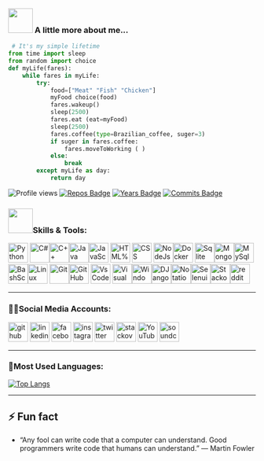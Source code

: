 ### <img src="https://media.giphy.com/media/VgCDAzcKvsR6OM0uWg/giphy.gif" width="50"> A little more about me...  
```python
 # It's my simple lifetime
from time import sleep
from random import choice
def myLife(fares):
    while fares in myLife:
        try:
            food=["Meat" "Fish" "Chicken"]
            myFood choice(food)
            fares.wakeup()
            sleep(2500)
            fares.eat (eat=myFood)
            sleep(2500)
            fares.coffee(type=Brazilian_coffee, suger=3)
            if suger in fares.coffee:
                fares.moveToWorking ( )
            else:
                break
        except myLife as day:
            return day
```
![Profile views](https://gpvc.arturio.dev/faresemad)
[![Repos Badge](https://badges.pufler.dev/repos/faresemad)](https://badges.pufler.dev)
[![Years Badge](https://badges.pufler.dev/years/faresemad)](https://badges.pufler.dev)
[![Commits Badge](https://badges.pufler.dev/commits/monthly/faresemad)](https://badges.pufler.dev) 
### <img src="https://media.giphy.com/media/WUlplcMpOCEmTGBtBW/giphy.gif" width="50">Skills & Tools:
<img src='https://img.icons8.com/color/2x/python.png' alt='Python' height='40'> <img src='https://img.icons8.com/?id=55251&size=2x&color=000000' alt='C#' height='40'><img src='https://img.icons8.com/?id=40669&size=2x&color=000000' alt='C++' height='40'><img src='https://img.icons8.com/?id=GPfHz0SM85FX&size=2x&color=000000' alt='Java' height='40'><img src='https://img.icons8.com/?id=tGvHBPJaKqEd&size=2x&color=000000' alt='JavaScript' height='40'>  <img src='https://img.icons8.com/color/2x/html-5--v2.png' alt='HTML%' height='40'>  <img src='https://img.icons8.com/?id=21278&size=2x&color=000000' alt='CSS' height='40'> <img src='https://img.icons8.com/?id=54087&size=2x&color=000000' alt='NodeJs' height='40'><img src='https://img.icons8.com/color/2x/docker.png' alt='Docker' height='40'>  <img src='https://img.icons8.com/?id=13406&size=2x&color=000000' alt='Sqlite' height='40'><img src='https://img.icons8.com/?id=74402&size=2x&color=000000' alt='MongoDb' height='40'><img src='https://img.icons8.com/?id=UFXRpPFebwa2&size=2x&color=000000' alt='MySql' height='40'> <img src='https://img.icons8.com/?id=19293&size=2x&color=000000' alt='BashScript' height='40'><img src='https://img.icons8.com/?id=101665&size=2x&color=000000' alt='Linux' height='40'> <img src='https://img.icons8.com/?id=20906&size=2x&color=000000' alt='Git' height='40'><img src='https://img.icons8.com/?id=fG5Tnj4ARIoI&size=2x&color=000000' alt='GitHub' height='40'>  <img src='https://img.icons8.com/?id=9OGIyU8hrxW5&size=2x&color=000000' alt='VsCode' height='40'> <img src='https://img.icons8.com/?id=y7WGoWNuIWac&size=2x&color=000000' alt='Visual Studio' height='40'><img src='https://img.icons8.com/?id=M9BRw0RJZXKi&size=2x&color=000000' alt='Windows-11' height='40'><img src='https://img.icons8.com/?id=qV-JzWYl9dzP&size=2x&color=000000' alt='DJango' height='40'><img src='https://img.icons8.com/?id=FUwceJUAs8kb&size=2x&color=000000' alt='Notation' height='40'><img src='https://img.icons8.com/?id=38553&size=2x&color=000000' alt='Selenuim' height='40'><img src='https://img.icons8.com/?id=13955&size=2x&color=000000' alt='Stackoverflow' height='40'><img src='https://img.icons8.com/?id=13642&size=2x&color=000000' alt='reddit' height='40'>

<hr>

### 🧑‍💻Social Media Accounts:
[<img src='https://img.icons8.com/?id=akG4VRhAoSii&size=2x&color=000000' alt='github' height='40'>](https://github.com/faresemad)  [<img src='https://img.icons8.com/?id=13930&size=2x&color=000000' alt='linkedin' height='40'>](https://www.linkedin.com/in/faresemad/)  [<img src='https://img.icons8.com/?id=118497&size=2x&color=000000' alt='facebook' height='40'>](https://www.facebook.com/faresemadx)  [<img src='https://img.icons8.com/?id=ZRiAFreol5mE&size=2x&color=000000' alt='instagram' height='40'>](https://www.instagram.com/faresemadx/)  [<img src='https://img.icons8.com/?id=xWVjuc9hryql&size=2x&color=000000' alt='twitter' height='40'>](https://twitter.com/faresemadx)  [<img src='https://img.icons8.com/?id=13955&size=2x&color=000000' alt='stackoverflow' height='40'>](https://stackoverflow.com/users/16395102)  [<img src='https://img.icons8.com/?id=19318&size=2x&color=000000' alt='YouTube' height='40'>](https://www.youtube.com/channel/UCjxhgkcd2FCV5NR1xEdLcRw)  [<img src='https://img.icons8.com/?id=13669&size=8px&color=000000' alt='soundcloud' height='40'>](https://soundcloud.com/faresemadx?utm_source=clipboard&utm_medium=text&utm_campaign=social_sharing)

<hr>

### 🤖Most Used Languages:
[![Top Langs](https://github-readme-stats.vercel.app/api/top-langs/?username=faresemad&theme=slateorange&layout=compact)](https://github.com/anuraghazra/github-readme-stats)

<hr>

## ⚡ Fun fact
- “Any fool can write code that a computer can understand. Good programmers write code that humans can understand.” — Martin Fowler
